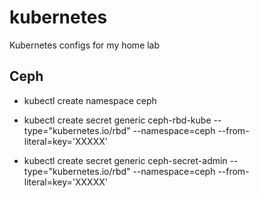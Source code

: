 # kubernetes
Kubernetes configs for my home lab

## Ceph
- kubectl create namespace ceph

- kubectl create secret generic ceph-rbd-kube --type="kubernetes.io/rbd" --namespace=ceph --from-literal=key='XXXXX'

- kubectl create secret generic ceph-secret-admin --type="kubernetes.io/rbd" --namespace=ceph --from-literal=key='XXXXX'

